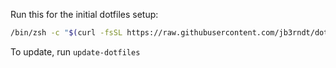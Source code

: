 Run this for the initial dotfiles setup:

```bash
/bin/zsh -c "$(curl -fsSL https://raw.githubusercontent.com/jb3rndt/dotfiles/refs/heads/main/setup.sh)"
```

To update, run `update-dotfiles`
